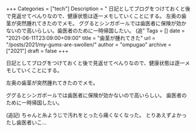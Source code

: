 +++
Categories = ["tech"]
Description = " 日記としてブログをつけておくと後で見返せてべんりなので、健康状態は逐一メモしていくことにする。  左奥の歯茎が突然腫れてきたのでメモ。  ググるとシンガポールでは歯医者に保険が効かないので高いらしい。歯医者のために一時帰国したい。  (追"
Tags = []
date = "2021-06-11T23:09:00+09:00"
title = "歯茎が腫れてきた"
url = "/posts/2021/my-gums-are-swollen/"
author = "ompugao"
archive = ["2021"]
draft = false
+++

<body>
<p>日記としてブログをつけておくと後で見返せてべんりなので、健康状態は逐一メモしていくことにする。</p>

<p>左奥の歯茎が突然腫れてきたのでメモ。</p>

<p>ググるとシンガポールでは歯医者に保険が効かないので高いらしい。
歯医者のために一時帰国したい。</p>

<p>(追記)
ちゃんと糸ようじで汚れをとったら痛くなくなった。
とりあえずよかったし歯医者いこ…</p>
</body>
